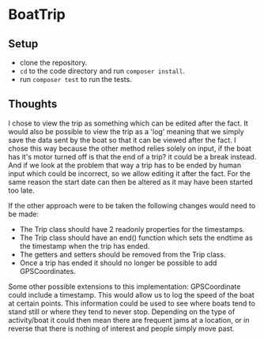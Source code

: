 # BoatTrip

## Setup

- clone the repository.
- `cd` to the code directory and run `composer install`.
- run `composer test` to run the tests.

## Thoughts

I chose to view the trip as something which can be edited after the fact. It would also be possible to view the trip as a 'log' meaning that we simply save the data sent by the boat so that it can be viewed after the fact.
I chose this way because the other method relies solely on input, if the boat has it's motor turned off is that the end of a trip? it could be a break instead. And if we look at the problem that way a trip has to be ended by human input which could be incorrect, so we allow editing it after the fact. For the same reason the start date can then be altered as it may have been started too late.


If the other approach were to be taken the following changes would need to be made:

- The Trip class should have 2 readonly properties for the timestamps.
- The Trip class should have an end() function which sets the endtime as the timestamp when the trip has ended.
- The getters and setters should be removed from the Trip class.
- Once a trip has ended it should no longer be possible to add GPSCoordinates.

Some other possible extensions to this implementation:
GPSCoordinate could include a timestamp. This would allow us to log the speed of the boat at certain points. This information could be used to see where boats tend to stand still or where they tend to never stop. Depending on the type of activity/boat it could then mean there are frequent jams at a location, or in reverse that there is nothing of interest and people simply move past.
